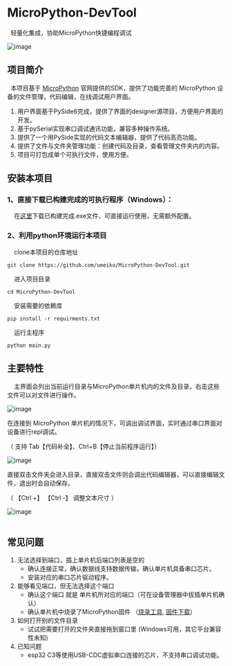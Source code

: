 # MicroPython-DevTool
&nbsp;&nbsp;轻量化集成，协助MicroPython快捷编程调试


![image](https://user-images.githubusercontent.com/58870893/179134987-adce9ce5-733b-4643-835a-aadbc13acefd.png)


## 项目简介
&nbsp;&nbsp;本项目基于 [MicroPython](https://micropython.org/) 官网提供的SDK，提供了功能完善的 MicroPython 设备的文件管理，代码编辑，在线调试用户界面。<br>

1. 用户界面基于PySide6完成，提供了界面的designer源项目，方便用户界面的开发。
2. 基于pySerial实现串口调试通讯功能，兼容多种操作系统。
3. 提供了一个用PySide实现的代码文本编辑器，提供了代码高亮功能。
4. 提供了文件与文件夹管理功能：创建代码及目录，查看管理文件夹内的内容。
5. 项目可打包成单个可执行文件，使用方便。

## 安装本项目
### 1、直接下载已构建完成的可执行程序（Windows）：
&nbsp;&nbsp;&nbsp;&nbsp;在[这里](https://github.com/umeiko/MicroPython-DevTool/releases/tag/mpydt1.3.0)下载已构建完成.exe文件，可直接运行使用，无需额外配置。
### 2、利用python环境运行本项目
&nbsp;&nbsp;&nbsp;&nbsp;clone本项目的仓库地址

    git clone https://github.com/umeiko/MicroPython-DevTool.git
&nbsp;&nbsp;&nbsp;&nbsp;进入项目目录

    cd MicroPython-DevTool
&nbsp;&nbsp;&nbsp;&nbsp;安装需要的依赖库

    pip install -r requirments.txt
&nbsp;&nbsp;&nbsp;&nbsp;运行主程序

    python main.py


## 主要特性
&nbsp;&nbsp;&nbsp;&nbsp;主界面会列出当前运行目录与MicroPython单片机内的文件及目录，右击这些文件可以对文件进行操作。


![image](https://user-images.githubusercontent.com/58870893/179017048-b2f63cd5-69e5-47af-a812-e5b94351e491.png)


在连接到 MicroPython 单片机的情况下，可调出调试界面，实时通过串口界面对设备进行repl调试。

（ 支持 Tab【代码补全】、Ctrl+B【停止当前程序运行】）

![image](https://user-images.githubusercontent.com/58870893/170490165-a2c9ec12-24f0-48a8-abe5-393d0184afc1.png)

直接双击文件夹会进入目录，直接双击文件则会调出代码编辑器，可以直接编辑文件，退出时会自动保存。

（ 【Ctrl +】 【Ctrl -】 调整文本尺寸 ）


![image](https://user-images.githubusercontent.com/58870893/179019896-c589bb2c-55d6-4f62-a511-b11209acb763.png)
<br><br>
## 常见问题
1. 无法选择到端口，插上单片机后端口列表是空的
    - 确认连接正常，确认数据线支持数据传输，确认单片机具备串口芯片。
    - 安装对应的串口芯片驱动程序。
2. 能够看见端口，但无法选择这个端口
    - 确认这个端口 就是 单片机所对应的端口（可在设备管理器中拔插单片机确认）
    - 确认单片机中烧录了MicroPython固件 （[烧录工具](https://github.com/umeiko/ESPTOOL-GUI), [固件下载](https://micropython.org/download/)）
3. 如何打开别的文件目录
    - 试试把需要打开的文件夹直接拖到窗口里 (Windows可用，其它平台兼容性未知)
4. 已知问题
    - esp32 C3等使用USB-CDC虚拟串口连接的芯片，不支持串口调试功能。
